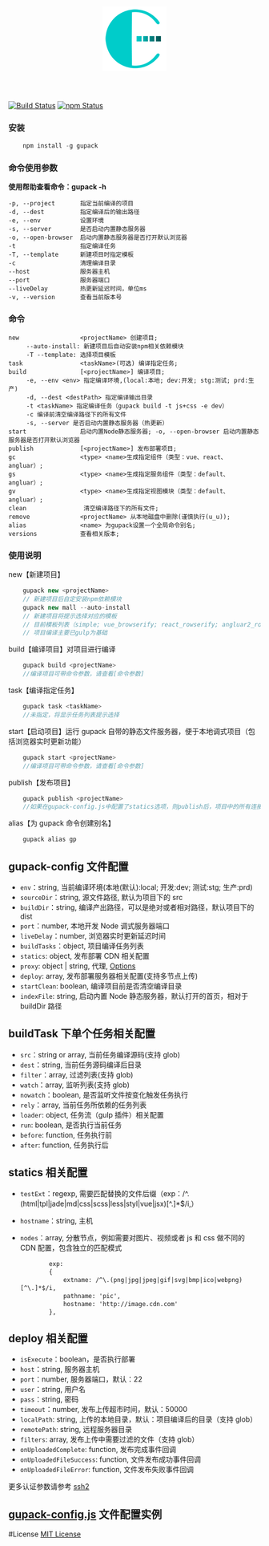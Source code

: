 <h1 align="center"><img src="/doc/assets/images/gupack-128.png" alt="gupack" /><br /><br /></h1>

[![Build Status](https://travis-ci.org/RodeyManager/gupack.svg?branch=master)](https://travis-ci.org/RodeyManager/gupack)
[![npm Status](https://img.shields.io/npm/v/gupack.svg)](https://www.npmjs.com/package/gupack)

### 安装

```javascript
    npm install -g gupack
```

### 命令使用参数

**使用帮助查看命令：gupack -h**

    -p, --project       指定当前编译的项目
    -d, --dest          指定编译后的输出路径
    -e, --env           设置环境
    -s, --server        是否启动内置静态服务器
    -o, --open-browser  启动内置静态服务器是否打开默认浏览器
    -t                  指定编译任务
    -T, --template      新建项目时指定模板
    -c                  清理编译目录
    --host              服务器主机
    --port              服务器端口
    --liveDelay         热更新延迟时间，单位ms
    -v, --version       查看当前版本号

### 命令

    new                 <projectName> 创建项目;
         --auto-install: 新建项目后自动安装npm相关依赖模块
         -T --template: 选择项目模板
    task                <taskName>(可选) 编译指定任务;
    build               [<projectName>] 编译项目;
         -e, --env <env> 指定编译环境,(local:本地; dev:开发; stg:测试; prd:生产)
         -d, --dest <destPath> 指定编译输出目录
         -t <taskName> 指定编译任务（gupack build -t js+css -e dev）
         -c 编译前清空编译路径下的所有文件
         -s, --server 是否启动内置静态服务器（热更新）
    start               启动内置Node静态服务器; -o, --open-browser 启动内置静态服务器是否打开默认浏览器
    publish             [<projectName>] 发布部署项目;
    gc                  <type> <name>生成指定组件（类型：vue、react、angluar）;
    gs                  <type> <name>生成指定服务组件（类型：default、angluar）;
    gv                  <type> <name>生成指定视图模块（类型：default、angluar）;
    clean                清空编译路径下的所有文件;
    remove              <projectName> 从本地磁盘中删除(谨慎执行(u_u));
    alias               <name> 为gupack设置一个全局命令别名;
    versions            查看相关版本;

### 使用说明

new【新建项目】

```javascript
    gupack new <projectName>
    // 新建项目后自定安装npm依赖模块
    gupack new mall --auto-install
    // 新建项目将提示选择对应的模板
    // 目前模板列表（simple; vue_browserify; react_rowserify; angluar2_rowserify...）
    // 项目编译主要已gulp为基础
```

build【编译项目】对项目进行编译

```javascript
    gupack build <projectName>
    //编译项目可带命令参数，请查看[命令参数]
```

task【编译指定任务】

```javascript
    gupack task <taskName>
    //未指定，将显示任务列表提示选择
```

start【启动项目】运行 gupack 自带的静态文件服务器，便于本地调式项目（包括浏览器实时更新功能）

```javascript
    gupack start <projectName>
    //编译项目可带命令参数，请查看[命令参数]
```

publish【发布项目】

```javascript
    gupack publish <projectName>
    //如果在gupack-config.js中配置了statics选项，则publish后，项目中的所有连接地址都会加上statics中对应配置地址
```

alias【为 gupack 命令创建别名】

```javascript
    gupack alias gp
```

## gupack-config 文件配置

*   `env`：string, 当前编译环境(本地(默认):local; 开发:dev; 测试:stg; 生产:prd)
*   `sourceDir`：string, 源文件路径, 默认为项目下的 src
*   `buildDir`：string, 编译产出路径，可以是绝对或者相对路径，默认项目下的 dist
*   `port`：number, 本地开发 Node 调式服务器端口
*   `liveDelay`：number, 浏览器实时更新延迟时间
*   `buildTasks`：object, 项目编译任务列表
*   `statics`: object, 发布部署 CDN 相关配置
*   `proxy`: object | string, 代理, [Options](https://www.npmjs.com/package/http-proxy#options)
*   `deploy`: array, 发布部署服务器相关配置(支持多节点上传)
*   `startClean`: boolean, 编译项目前是否清空编译目录
*   `indexFile`: string, 启动内置 Node 静态服务器，默认打开的首页，相对于 buildDir 路径

## buildTask 下单个任务相关配置

*   `src`：string or array, 当前任务编译源码(支持 glob)
*   `dest`：string, 当前任务源码编译后目录
*   `filter`：array, 过滤列表(支持 glob)
*   `watch`：array, 监听列表(支持 glob)
*   `nowatch`：boolean, 是否监听文件按变化触发任务执行
*   `rely`：array, 当前任务所依赖的任务列表
*   `loader`: object, 任务流（gulp 插件）相关配置
*   `run`: boolean, 是否执行当前任务
*   `before`: function, 任务执行前
*   `after`: function, 任务执行后

## statics 相关配置

*   `testExt`：regexp, 需要匹配替换的文件后缀（exp：/^\.(html|tpl|jade|md|css|scss|less|styl|vue|jsx)[^\.]\*$/i,）
*   `hostname`：string, 主机
*   `nodes`：array, 分散节点，例如需要对图片、视频或者 js 和 css 做不同的 CDN 配置，包含独立的匹配模式

                exp:
                {
                    extname: /^\.(png|jpg|jpeg|gif|svg|bmp|ico|webpng)[^\.]*$/i,
                    pathname: 'pic',
                    hostname: 'http://image.cdn.com'
                },

## deploy 相关配置

*   `isExecute`：boolean，是否执行部署
*   `host`：string, 服务器主机
*   `port`：number, 服务器端口，默认：22
*   `user`：string, 用户名
*   `pass`：string, 密码
*   `timeout`：number, 发布上传超市时间，默认：50000
*   `localPath`: string, 上传的本地目录，默认：项目编译后的目录（支持 glob）
*   `remotePath`: string, 远程服务器目录
*   `filters`: array, 发布上传中需要过滤的文件（支持 glob）
*   `onUploadedComplete`: function, 发布完成事件回调
*   `onUploadedFileSuccess`: function, 文件发布成功事件回调
*   `onUploadedFileError`: function, 文件发布失败事件回调

更多认证参数请参考 [ssh2](https://github.com/mscdex/ssh2)

## [gupack-config.js](https://github.com/RodeyManager/gupack/blob/master/doc/gupack-config.js) 文件配置实例

#License
[MIT License](https://en.wikipedia.org/wiki/MIT_License)
